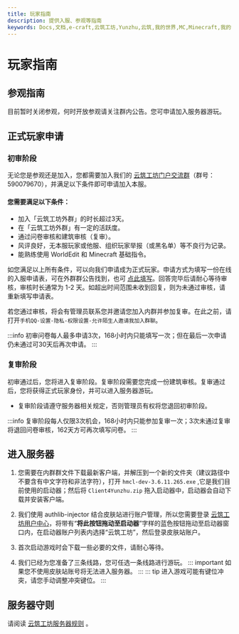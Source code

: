 ```yaml
---
title: 玩家指南
description: 提供入服、参观等指南
keywords: Docs,文档,e-craft,云筑工坊,Yunzhu,云筑,我的世界,MC,Minecraft,我的世界服务器,服务器,云筑工坊服务器,云筑工坊服务器文档,云筑工坊文档中心
---
```


# 玩家指南

## 参观指南

目前暂时关闭参观，何时开放参观请关注群内公告。您可申请加入服务器游玩。

## 正式玩家申请

### 初审阶段

无论您是参观还是加入，您都需要加入我们的 [云筑工坊门户交流群](https://qm.qq.com/cgi-bin/qm/qr?authKey=Ro%2B%2BY42kcT1AyT%2FGWHq40hEfeRWTE6%2BXlkybDx0T3fQUl8vk%2Fqm7oVz13OhSz3k5&k=oKYYMRVn1EgkPL2sE_aBRSTr4aGoGZUE&noverify=0)（群号：590079670），并满足以下条件即可申请加入本服。

#### 您需要满足以下条件：
* 加入「云筑工坊外群」的时长超过3天。
* 在「云筑工坊外群」有一定的活跃度。
* 通过问卷审核和建筑审核（复审）。
* 风评良好，无本服玩家或他服、组织玩家举报（或黑名单）等不良行为记录。
* 能熟练使用 WorldEdit 和 Minecraft 基础指令。

如您满足以上所有条件，可以向我们申请成为正式玩家。申请方式为填写一份在线的入服申请表，可在外群群公告找到，也可 [点此填写](https://docs.qq.com/form/page/DQmZPdElpU25tQURY?_t=1736066967425#/fill)。回答完毕后请耐心等待审核，审核时长通常为 1-2 天。如超出时间范围未收到回复，则为未通过审核，请重新填写申请表。

若您通过审核，将会有管理员联系您并邀请您加入内群并参加复审。在此之前，请打开`手机QQ-设置-隐私-权限设置-允许陌生人邀请我加入群聊`。

:::info 初审问卷每人最多申请3次，168小时内只能填写一次；但在最后一次申请仍未通过可30天后再次申请。
:::

### 复审阶段

初审通过后，您将进入复审阶段。复审阶段需要您完成一份建筑审核。复审通过后，您将获得正式玩家身份，并可以进入服务器游玩。

* 复审阶段请遵守服务器相关规定，否则管理员有权将您退回初审阶段。

:::info 复审阶段每人仅限3次机会，168小时内只能参加复审一次；3次未通过复审将退回问卷审核，162天方可再次填写问卷。
:::


## 进入服务器

1. 您需要在内群群文件下载最新客户端，并解压到一个新的文件夹（建议路径中不要含有中文字符和非法字符），打开 `hmcl-dev-3.6.11.265.exe` ,它是我们目前使用的启动器；然后将 `Client4Yunzhu.zip` 拖入启动器中，启动器会自动下载并安装客户端。

2. 我们使用 authlib-injector 结合皮肤站进行账户管理，所以您需要登录 [云筑工坊用户中心](https://skin.yunzhu.host/user)，将带有“**将此按钮拖动至启动器**”字样的蓝色按钮拖动至启动器窗口内，在启动器账户列表内选择“云筑工坊”，然后登录皮肤站账户。

3. 首次启动游戏时会下载一些必要的文件，请耐心等待。
4. 我们已经为您准备了三条线路，您可任选一条线路进行游玩。
::: important
如果您不使用皮肤站账号将无法进入服务器。
:::
::: tip
进入游戏可能有键位冲突，请您手动调整冲突键位。
::: 

## 服务器守则

请阅读 [云筑工坊服务器规则](/files/rules.html) 。